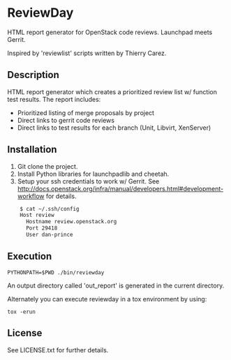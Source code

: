 # ReviewDay

HTML report generator for OpenStack code reviews. Launchpad meets Gerrit.

Inspired by 'reviewlist' scripts written by Thierry Carez.

## Description

HTML report generator which creates a prioritized review list w/ function test results. The report includes:

* Prioritized listing of merge proposals by project
* Direct links to gerrit code reviews
* Direct links to test results for each branch (Unit, Libvirt, XenServer)

## Installation

1. Git clone the project.
2. Install Python libraries for launchpadlib and cheetah.
3. Setup your ssh credentials to work w/ Gerrit. See http://docs.openstack.org/infra/manual/developers.html#development-workflow for details.

```bash
	$ cat ~/.ssh/config 
	Host review
	  Hostname review.openstack.org
	  Port 29418
	  User dan-prince
```


## Execution

	PYTHONPATH=$PWD ./bin/reviewday

An output directory called 'out\_report' is generated in the current directory.

Alternately you can execute reviewday in a tox environment by using:

	tox -erun

## License

See LICENSE.txt for further details.
